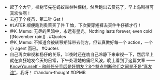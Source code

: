 - 起了个大早，植树节先在蚂蚁森林种棵树，然后跑出去赏花了，早上鸟叫得可真欢快啊！
- 去打了个疫苗，第二针 Get！
- #LATER 顺便跑到奥莱买了件 T 恤，下次要穿短裤去买件牛仔裤才行！
- @K_Memo: 无尽的黑暗中，永远有星光。Nothing lasts forever, even cold [[November rain]] . #Quotes
- @K_Memo: 不知道会被转移矩阵带去何方，但认真做好每一个 action，一个小 agent 而已。 #Quotes
- 自己再次审视和杨仔的关系，半夜时还在劝自己冷静下来审视一下，然后早上就在疯狂地发今天的日常，下午处理她的痛经风波，晚上看到了这篇文章 —— [KnowYourself - 和前任分手后是好朋友？8个特点判断他们之间是不是“真友谊”](https://mp.weixin.qq.com/s/CGxzXlMKFYq8v-CRTW1h1g)，我呀！ #random-thought #DPMB